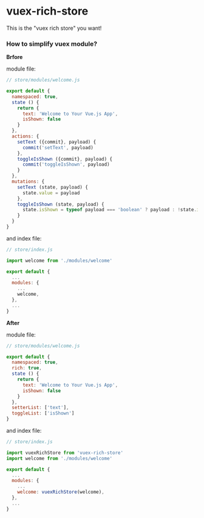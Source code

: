 # vuex-rich-store

This is the "vuex rich store" you want!

### How to simplify vuex module?

**Brfore**

module file:

``` javascript
// store/modules/welcome.js

export default {
  namespaced: true,
  state () {
    return {
      text: 'Welcome to Your Vue.js App',
      isShown: false
    }
  },
  actions: {
    setText ({commit}, payload) {
      commit('setText', payload)
    },
    toggleIsShown ({commit}, payload) {
      commit('toggleIsShown', payload)
    }
  },
  mutations: {
    setText (state, payload) {
      state.value = payload
    },
    toggleIsShown (state, payload) {
      state.isShown = typeof payload === 'boolean' ? payload : !state.isShown
    }
  }
}
```

and index file:

``` javascript
// store/index.js

import welcome from './modules/welcome'

export default {
  ...
  modules: {
    ...
    welcome,
  },
  ...
}
```

**After**

module file:

``` javascript
// store/modules/welcome.js

export default {
  namespaced: true,
  rich: true,
  state () {
    return {
      text: 'Welcome to Your Vue.js App',
      isShown: false
    }
  },
  setterList: ['text'],
  toggleList: ['isShown']
}
```

and index file:

``` javascript
// store/index.js

import vuexRichStore from 'vuex-rich-store'
import welcome from './modules/welcome'

export default {
  ...
  modules: {
    ...
    welcome: vuexRichStore(welcome),
  },
  ...
}
```
